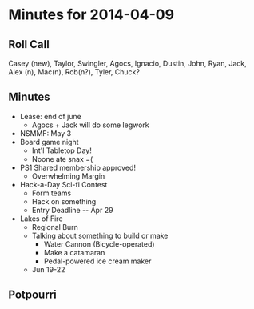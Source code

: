 Minutes for 2014-04-09
======================

Roll Call
---------
Casey (new), Taylor, Swingler, Agocs, Ignacio, Dustin, John, Ryan, Jack, Alex (n), Mac(n), Rob(n?), Tyler, Chuck?


Minutes
-------
- Lease: end of june
	- Agocs + Jack will do some legwork
- NSMMF: May 3
- Board game night
	- Int'l Tabletop Day!
	- Noone ate snax =(
- PS1 Shared membership approved!
	- Overwhelming Margin
- Hack-a-Day Sci-fi Contest
	- Form teams
	- Hack on something
	- Entry Deadline -- Apr 29
- Lakes of Fire
	- Regional Burn
	- Talking about something to build or make
		- Water Cannon (Bicycle-operated)
		- Make a catamaran
		- Pedal-powered ice cream maker
	- Jun 19-22

Potpourri
---------

